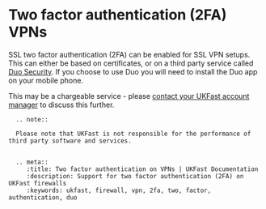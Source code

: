 # Two factor authentication (2FA) VPNs

SSL two factor authentication (2FA) can be enabled for SSL VPN setups. This can either be based on certificates, or on a third party service called [Duo Security](https://duo.com/). If you choose to use Duo you will need to install the Duo app on your mobile phone.

This may be a chargeable service - please [contact your UKFast account manager](https://my.ukfast.co.uk/account/your-account-manager.php) to discuss this further.

```eval_rst
  .. note::
  
  Please note that UKFast is not responsible for the performance of third party software and services.
  
```


```eval_rst
  .. meta::
     :title: Two factor authentication on VPNs | UKFast Documentation
     :description: Support for two factor authentication (2FA) on UKFast firewalls
     :keywords: ukfast, firewall, vpn, 2fa, two, factor, authentication, duo
```
